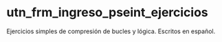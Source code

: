 # utn_frm_ingreso_pseint_ejercicios
Ejercicios simples de compresión de bucles y lógica. Escritos en español.
